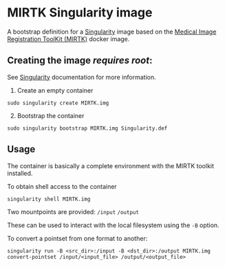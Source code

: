 # MIRTK Singularity image

A bootstrap definition for a [Singularity](http://singularity.lbl.gov/) image based on the [Medical Image Registration ToolKit (MIRTK)](https://github.com/BioMedIA/MIRTK) docker image.

## Creating the image _requires root_:

See [Singularity](http://singularity.lbl.gov/) documentation for more information.

1. Create an empty container

`sudo singularity create MIRTK.img`

2. Bootstrap the container 

`sudo singularity bootstrap MIRTK.img Singularity.def`


## Usage

The container is basically a complete environment with the MIRTK toolkit installed.

To obtain shell access to the container

`singularity shell MIRTK.img`

Two mountpoints are provided:
`/input`
`/output`

These can be used to interact with the local filesystem using the `-B` option.

To convert a pointset from one format to another:

`singularity run -B <src_dir>:/input -B <dst_dir>:/output MIRTK.img convert-pointset /input/<input_file> /output/<output_file>`
